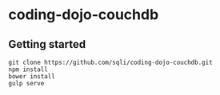# coding-dojo-couchdb

## Getting started

    git clone https://github.com/sqli/coding-dojo-couchdb.git
    npm install
    bower install
    gulp serve